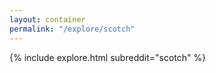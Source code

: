 ```yaml
---
layout: container
permalink: "/explore/scotch"
---
```


<link rel="stylesheet" type="text/css" href="/static/css/explore.css">
{% include explore.html subreddit="scotch" %}

